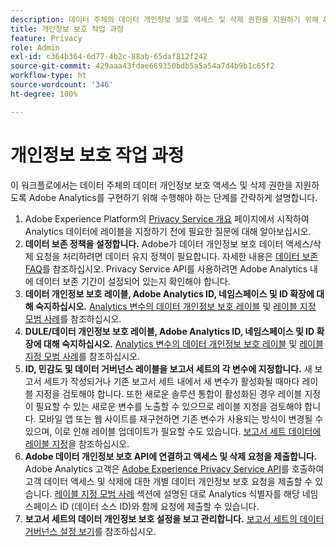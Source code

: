 ```yaml
---
description: 데이터 주체의 데이터 개인정보 보호 액세스 및 삭제 권한을 지원하기 위해 Adobe Analytics 구현을 활성화하는 절차에 대해 설명합니다.
title: 개인정보 보호 작업 과정
feature: Privacy
role: Admin
exl-id: c364b364-6d77-4b2c-88ab-65daf812f242
source-git-commit: 429aaa43fdae669350bdb5a5a54a7d4b9b1c65f2
workflow-type: ht
source-wordcount: '346'
ht-degree: 100%

---
```


# 개인정보 보호 작업 과정

이 워크플로에서는 데이터 주체의 데이터 개인정보 보호 액세스 및 삭제 권한을 지원하도록 Adobe Analytics를 구현하기 위해 수행해야 하는 단계를 간략하게 설명합니다.

1. Adobe Experience Platform의 [Privacy Service 개요](https://experienceleague.adobe.com/docs/experience-platform/privacy/home.html?lang=ko-KR) 페이지에서 시작하여 Analytics 데이터에 레이블을 지정하기 전에 필요한 질문에 대해 알아보십시오.
1. **데이터 보존 정책을 설정합니다.** Adobe가 데이터 개인정보 보호 데이터 액세스/삭제 요청을 처리하려면 데이터 유지 정책이 필요합니다.  자세한 내용은 [데이터 보존 FAQ](/help/technotes/data-retention.md)를 참조하십시오. Privacy Service API를 사용하려면 Adobe Analytics 내에 데이터 보존 기간이 설정되어 있는지 확인해야 합니다.
1. **데이터 개인정보 보호 레이블, Adobe Analytics ID, 네임스페이스 및 ID 확장에 대해 숙지하십시오.** [Analytics 변수의 데이터 개인정보 보호 레이블](/help/admin/admin/c-data-governance/data-labeling/gdpr-labels.md) 및 [레이블 지정 모범 사례](/help/admin/admin/c-data-governance/data-labeling/gdpr-analytics-ids.md)를 참조하십시오.
1. **DULE/데이터 개인정보 보호 레이블, Adobe Analytics ID, 네임스페이스 및 ID 확장에 대해 숙지하십시오.** [Analytics 변수의 데이터 개인정보 보호 레이블](/help/admin/admin/c-data-governance/data-labeling/gdpr-labels.md) 및 [레이블 지정 모범 사례](/help/admin/admin/c-data-governance/data-labeling/gdpr-analytics-ids.md)를 참조하십시오.
1. **ID, 민감도 및 데이터 거버넌스 레이블을 보고서 세트의 각 변수에 지정합니다.** 새 보고서 세트가 작성되거나 기존 보고서 세트 내에서 새 변수가 활성화될 때마다 레이블 지정을 검토해야 합니다. 또한 새로운 솔루션 통합이 활성화된 경우 레이블 지정이 필요할 수 있는 새로운 변수를 노출할 수 있으므로 레이블 지정을 검토해야 합니다. 모바일 앱 또는 웹 사이트를 재구현하면 기존 변수가 사용되는 방식이 변경될 수 있으며, 이로 인해 레이블 업데이트가 필요할 수도 있습니다. [보고서 세트 데이터에 레이블 지정](/help/admin/admin/c-data-governance/data-labeling/gdpr-namespaces.md)을 참조하십시오.
1. **Adobe 데이터 개인정보 보호 API에 연결하고 액세스 및 삭제 요청을 제출합니다.** Adobe Analytics 고객은 [Adobe Experience Privacy Service API](https://experienceleague.adobe.com/docs/experience-platform/privacy/api/overview.html?lang=ko-KR)를 호출하여 고객 데이터 액세스 및 삭제에 대한 개별 데이터 개인정보 보호 요청을 제출할 수 있습니다. [레이블 지정 모범 사례](/help/admin/admin/c-data-governance/data-labeling/gdpr-analytics-ids.md) 섹션에 설명된 대로 Analytics 식별자를 해당 네임스페이스 ID (데이터 소스 ID)와 함께 요청에 제출할 수 있습니다.
1. **보고서 세트의 데이터 개인정보 보호 설정을 보고 관리합니다.** [보고서 세트의 데이터 거버넌스 설정 보기](/help/admin/admin/c-data-governance/data-labeling/gdpr-view-settings.md)를 참조하십시오.
